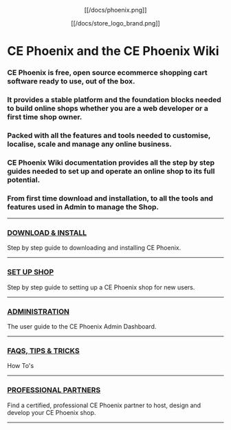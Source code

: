 <p align="center">[[/docs/phoenix.png]]</p><p align="center">[[/docs/store_logo_brand.png]]</p>

# CE Phoenix and the CE Phoenix Wiki

### CE Phoenix is free, open source ecommerce shopping cart software ready to use, out of the box.  
### It provides a stable platform and the foundation blocks needed to build online shops whether you are a web developer or a first time shop owner.  
### Packed with all the features and tools needed to customise, localise, scale and manage any online business.  
### CE Phoenix Wiki documentation provides all the step by step guides needed to set up and operate an online shop to its full potential.  
### From first time download and installation, to all the tools and features used in Admin to manage the Shop.

----


### [DOWNLOAD & INSTALL](DOWNLOAD-&-INSTALL)

Step by step guide to downloading and installing CE Phoenix.


----


### [SET UP SHOP](SET-UP-SHOP)

Step by step guide to setting up a CE Phoenix shop for new users.


----


### [ADMINISTRATION](ADMIN-DASHBOARD)

The user guide to the CE Phoenix Admin Dashboard.


----


### [FAQS, TIPS & TRICKS](FAQS-TIPS-&-TRICKS)

How To's


----


### [PROFESSIONAL PARTNERS](PROFESSIONAL-PARTNERS)

Find a certified, professional CE Phoenix partner to host, design and develop your CE Phoenix shop.


----


<!--*<big>'''[[PHOENIXCOOL]]'''</big>
::<big>Back to school with CE Phoenixcool - Learn more</big>
------>

